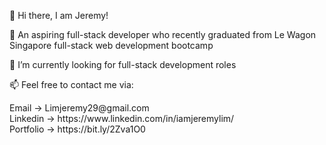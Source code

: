 <p> 👋 Hi there, I am Jeremy! </p>
<p> 💬 An aspiring full-stack developer who recently graduated from Le Wagon Singapore full-stack web development bootcamp </p>
<p> 🔭 I’m currently looking for full-stack development roles </p>
<p> 📫 Feel free to contact me via: </p>
Email -> Limjeremy29@gmail.com
<br>Linkedin -> https://www.linkedin.com/in/iamjeremylim/
<br>Portfolio -> https://bit.ly/2Zva1O0
